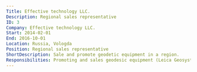 ```yaml
---
Title: Effective technology LLC.
Description: Regional sales representative
ID: 3
Company: Effective technology LLC.
Start: 2014-02-01
End: 2016-10-01
Location: Russia, Vologda
Position: Regional sales representative
ShortDescription: Sale and promote geodetic equipment in a region.
Responsibilities: Promoting and sales geodesic equipment (Leica Geosystems and own brand EFT) on the Vologda region.\nMy general responsibilities included:\n- Finding new clients (cold calling), figuring out the needs, plans and capabilities of potential customers. Preparing a technical task and controlling its immutability during the whole deal.\n- Selecting the most suitable equipment to solve client tasks. Making a presentation considering the client’s desires, fears and expectations.\n- Presentation of our solutions for customers. Fulfilling demonstrations of work of our equipment in the field in comparison with our competitors.\n- Item2 following a client: from the first contact to commissioning equipment with after-sales support providing technical consultations.\n- Figuring out the suggestion of improvement and complaints about the equipment of our brand EFT.\n\nI organized two common regional seminars and one specialized for promoting the equipment of our brand and company’s services; I had public speeches for 35-55 persons.\nMy work process was organized by myself independently including prioritizing tasks and my work schedule.\nAll the activities of our competitors and deals from hand-to-hand between our clients were under control.
---
```

